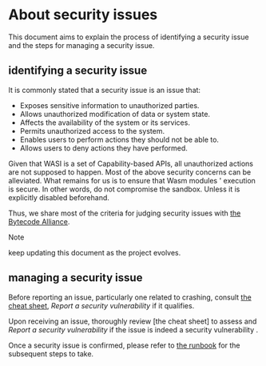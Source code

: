 # About security issues

This document aims to explain the process of identifying a security issue and the steps for managing a security issue.

## identifying a security issue

It is commonly stated that a security issue is an issue that:
- Exposes sensitive information to unauthorized parties.
- Allows unauthorized modification of data or system state.
- Affects the availability of the system or its services.
- Permits unauthorized access to the system.
- Enables users to perform actions they should not be able to.
- Allows users to deny actions they have performed.

Given that WASI is a set of Capability-based APIs, all unauthorized actions are not supposed to happen. Most of the above security concerns can be alleviated. What remains for us is to ensure that Wasm modules ' execution is secure. In other words, do not compromise the sandbox. Unless it is explicitly disabled beforehand.

Thus, we share most of the criteria for judging security issues with [the Bytecode Alliance](https://github.com/bytecodealliance/rfcs/blob/main/accepted/what-is-considered-a-security-bug.md#definition).

>[!NOTE]
> keep updating this document as the project evolves.

## managing a security issue

Before reporting an issue, particularly one related to crashing, consult [the cheat sheet](), *Report a security vulnerability*  if it qualifies.

Upon receiving an issue, thoroughly review [the cheat sheet] to assess and *Report a security vulnerability* if the issue is indeed a security vulnerability .

Once a security issue is confirmed, please refer to [the runbook](https://github.com/bytecodealliance/rfcs/blob/main/accepted/vulnerability-response-runbook.md) for the subsequent steps to take.
